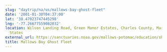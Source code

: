 ```yaml
---
slug: "daytrip/na/us/mallows-bay-ghost-fleet"
date: '2001-01-30T04:37:00'
lat: '38.47023747445298'
lng: '-77.26677559082032'
location: Wilson Landing Road, Green Manor Estates, Charles County, Maryland, United
  States
external_url: https://sanctuaries.noaa.gov/mallows-potomac/education/shipwrecks.html
title: Mallows Bay Ghost Fleet
---
```




